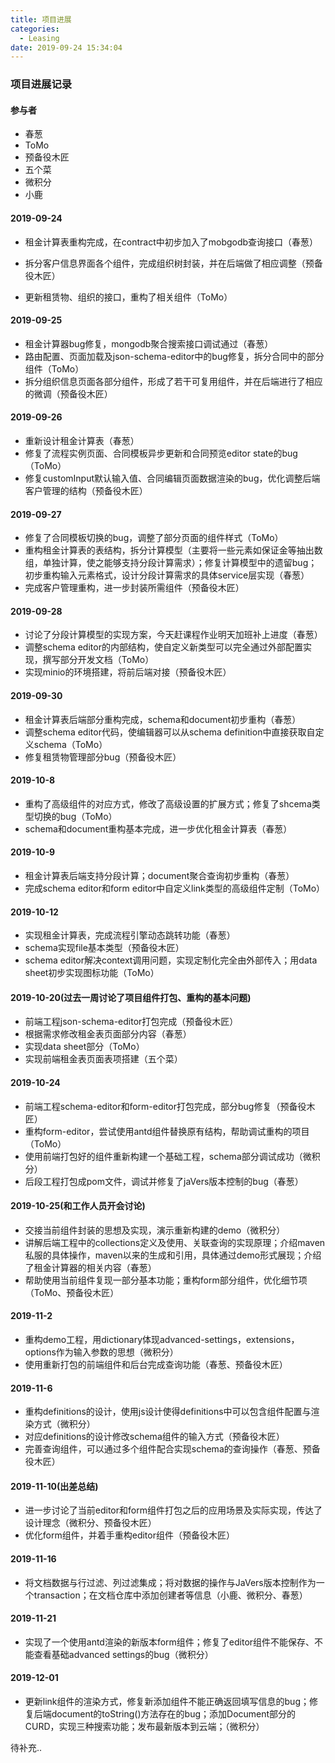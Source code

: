 ```yaml
---
title: 项目进展
categories:
  - Leasing
date: 2019-09-24 15:34:04
---
```


### 项目进展记录

#### 参与者

- 春葱
- ToMo
- 预备役木匠
- 五个菜
- 微积分
- 小鹿

#### 2019-09-24

- 租金计算表重构完成，在contract中初步加入了mobgodb查询接口（春葱）

- 拆分客户信息界面各个组件，完成组织树封装，并在后端做了相应调整（预备役木匠）
- 更新租赁物、组织的接口，重构了相关组件（ToMo）

#### 2019-09-25
- 租金计算器bug修复，mongodb聚合搜索接口调试通过（春葱）
- 路由配置、页面加载及json-schema-editor中的bug修复，拆分合同中的部分组件（ToMo）
- 拆分组织信息页面各部分组件，形成了若干可复用组件，并在后端进行了相应的微调（预备役木匠）

#### 2019-09-26

- 重新设计租金计算表（春葱）
- 修复了流程实例页面、合同模板异步更新和合同预览editor state的bug（ToMo）
- 修复customInput默认输入值、合同编辑页面数据渲染的bug，优化调整后端客户管理的结构（预备役木匠）

#### 2019-09-27

- 修复了合同模板切换的bug，调整了部分页面的组件样式（ToMo）
- 重构租金计算表的表结构，拆分计算模型（主要将一些元素如保证金等抽出数组，单独计算，使之能够支持分段计算需求）；修复计算模型中的遗留bug；初步重构输入元素格式，设计分段计算需求的具体service层实现（春葱）
- 完成客户管理重构，进一步封装所需组件（预备役木匠）

#### 2019-09-28

- 讨论了分段计算模型的实现方案，今天赶课程作业明天加班补上进度（春葱）
- 调整schema editor的内部结构，使自定义新类型可以完全通过外部配置实现，撰写部分开发文档（ToMo）
- 实现minio的环境搭建，将前后端对接（预备役木匠）

#### 2019-09-30

- 租金计算表后端部分重构完成，schema和document初步重构（春葱）
- 调整schema editor代码，使编辑器可以从schema definition中直接获取自定义schema（ToMo）
- 修复租赁物管理部分bug（预备役木匠）

#### 2019-10-8

- 重构了高级组件的对应方式，修改了高级设置的扩展方式；修复了shcema类型切换的bug（ToMo）
- schema和document重构基本完成，进一步优化租金计算表（春葱）

#### 2019-10-9

- 租金计算表后端支持分段计算；document聚合查询初步重构（春葱）
- 完成schema editor和form editor中自定义link类型的高级组件定制（ToMo）

#### 2019-10-12

- 实现租金计算表，完成流程引擎动态跳转功能（春葱）
- schema实现file基本类型（预备役木匠）
- schema editor解决context调用问题，实现定制化完全由外部传入；用data sheet初步实现图标功能（ToMo）

#### 2019-10-20(过去一周讨论了项目组件打包、重构的基本问题)

- 前端工程json-schema-editor打包完成（预备役木匠）
- 根据需求修改租金表页面部分内容（春葱）
- 实现data sheet部分（ToMo）
- 实现前端租金表页面表项搭建（五个菜）

#### 2019-10-24

- 前端工程schema-editor和form-editor打包完成，部分bug修复（预备役木匠）
- 重构form-editor，尝试使用antd组件替换原有结构，帮助调试重构的项目（ToMo）
- 使用前端打包好的组件重新构建一个基础工程，schema部分调试成功（微积分）
- 后段工程打包成pom文件，调试并修复了jaVers版本控制的bug（春葱）

#### 2019-10-25(和工作人员开会讨论)

- 交接当前组件封装的思想及实现，演示重新构建的demo（微积分）
- 讲解后端工程中的collections定义及使用、关联查询的实现原理；介绍maven私服的具体操作，maven以来的生成和引用，具体通过demo形式展现；介绍了租金计算器的相关内容（春葱）
- 帮助使用当前组件复现一部分基本功能；重构form部分组件，优化细节项（ToMo、预备役木匠）

#### 2019-11-2

- 重构demo工程，用dictionary体现advanced-settings，extensions，options作为输入参数的思想（微积分）
- 使用重新打包的前端组件和后台完成查询功能（春葱、预备役木匠）

#### 2019-11-6

- 重构definitions的设计，使用js设计使得definitions中可以包含组件配置与渲染方式（微积分）
- 对应definitions的设计修改schema组件的输入方式（预备役木匠）
- 完善查询组件，可以通过多个组件配合实现schema的查询操作（春葱、预备役木匠）

#### 2019-11-10(出差总结)

- 进一步讨论了当前editor和form组件打包之后的应用场景及实际实现，传达了设计理念（微积分、预备役木匠）
- 优化form组件，并着手重构editor组件（预备役木匠）

#### 2019-11-16

- 将文档数据与行过滤、列过滤集成；将对数据的操作与JaVers版本控制作为一个transaction；在文档仓库中添加创建者等信息（小鹿、微积分、春葱）

#### 2019-11-21

- 实现了一个使用antd渲染的新版本form组件；修复了editor组件不能保存、不能查看基础advanced settings的bug（微积分）

#### 2019-12-01

- 更新link组件的渲染方式，修复新添加组件不能正确返回填写信息的bug；修复后端document的toString()方法存在的bug；添加Document部分的CURD，实现三种搜索功能；发布最新版本到云端；（微积分）

待补充..